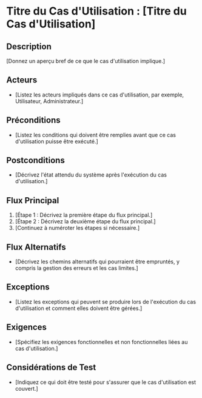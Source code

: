 # Titre du Cas d'Utilisation : [Titre du Cas d'Utilisation]

## Description
[Donnez un aperçu bref de ce que le cas d'utilisation implique.]

## Acteurs
- [Listez les acteurs impliqués dans ce cas d'utilisation, par exemple, Utilisateur, Administrateur.]

## Préconditions
- [Listez les conditions qui doivent être remplies avant que ce cas d'utilisation puisse être exécuté.]

## Postconditions
- [Décrivez l'état attendu du système après l'exécution du cas d'utilisation.]

## Flux Principal
1. [Étape 1 : Décrivez la première étape du flux principal.]
2. [Étape 2 : Décrivez la deuxième étape du flux principal.]
3. [Continuez à numéroter les étapes si nécessaire.]

## Flux Alternatifs
- [Décrivez les chemins alternatifs qui pourraient être empruntés, y compris la gestion des erreurs et les cas limites.]

## Exceptions
- [Listez les exceptions qui peuvent se produire lors de l'exécution du cas d'utilisation et comment elles doivent être gérées.]

## Exigences
- [Spécifiez les exigences fonctionnelles et non fonctionnelles liées au cas d'utilisation.]

## Considérations de Test
- [Indiquez ce qui doit être testé pour s'assurer que le cas d'utilisation est couvert.]